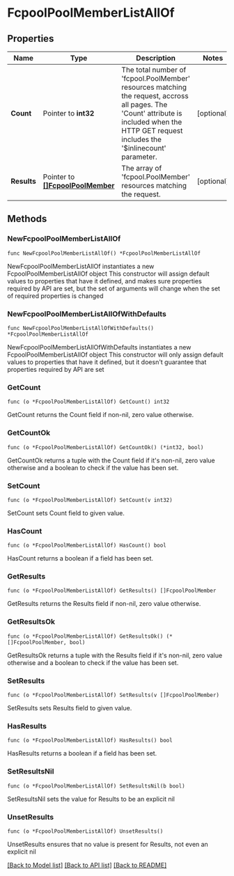 # FcpoolPoolMemberListAllOf

## Properties

Name | Type | Description | Notes
------------ | ------------- | ------------- | -------------
**Count** | Pointer to **int32** | The total number of &#39;fcpool.PoolMember&#39; resources matching the request, accross all pages. The &#39;Count&#39; attribute is included when the HTTP GET request includes the &#39;$inlinecount&#39; parameter. | [optional] 
**Results** | Pointer to [**[]FcpoolPoolMember**](fcpool.PoolMember.md) | The array of &#39;fcpool.PoolMember&#39; resources matching the request. | [optional] 

## Methods

### NewFcpoolPoolMemberListAllOf

`func NewFcpoolPoolMemberListAllOf() *FcpoolPoolMemberListAllOf`

NewFcpoolPoolMemberListAllOf instantiates a new FcpoolPoolMemberListAllOf object
This constructor will assign default values to properties that have it defined,
and makes sure properties required by API are set, but the set of arguments
will change when the set of required properties is changed

### NewFcpoolPoolMemberListAllOfWithDefaults

`func NewFcpoolPoolMemberListAllOfWithDefaults() *FcpoolPoolMemberListAllOf`

NewFcpoolPoolMemberListAllOfWithDefaults instantiates a new FcpoolPoolMemberListAllOf object
This constructor will only assign default values to properties that have it defined,
but it doesn't guarantee that properties required by API are set

### GetCount

`func (o *FcpoolPoolMemberListAllOf) GetCount() int32`

GetCount returns the Count field if non-nil, zero value otherwise.

### GetCountOk

`func (o *FcpoolPoolMemberListAllOf) GetCountOk() (*int32, bool)`

GetCountOk returns a tuple with the Count field if it's non-nil, zero value otherwise
and a boolean to check if the value has been set.

### SetCount

`func (o *FcpoolPoolMemberListAllOf) SetCount(v int32)`

SetCount sets Count field to given value.

### HasCount

`func (o *FcpoolPoolMemberListAllOf) HasCount() bool`

HasCount returns a boolean if a field has been set.

### GetResults

`func (o *FcpoolPoolMemberListAllOf) GetResults() []FcpoolPoolMember`

GetResults returns the Results field if non-nil, zero value otherwise.

### GetResultsOk

`func (o *FcpoolPoolMemberListAllOf) GetResultsOk() (*[]FcpoolPoolMember, bool)`

GetResultsOk returns a tuple with the Results field if it's non-nil, zero value otherwise
and a boolean to check if the value has been set.

### SetResults

`func (o *FcpoolPoolMemberListAllOf) SetResults(v []FcpoolPoolMember)`

SetResults sets Results field to given value.

### HasResults

`func (o *FcpoolPoolMemberListAllOf) HasResults() bool`

HasResults returns a boolean if a field has been set.

### SetResultsNil

`func (o *FcpoolPoolMemberListAllOf) SetResultsNil(b bool)`

 SetResultsNil sets the value for Results to be an explicit nil

### UnsetResults
`func (o *FcpoolPoolMemberListAllOf) UnsetResults()`

UnsetResults ensures that no value is present for Results, not even an explicit nil

[[Back to Model list]](../README.md#documentation-for-models) [[Back to API list]](../README.md#documentation-for-api-endpoints) [[Back to README]](../README.md)


